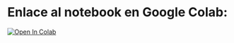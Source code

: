 # Enlace al notebook en Google Colab:  

<a href="https://colab.research.google.com/github/DavidRamosArchilla/Analisis-y-prediccion-de-la-contaminacion-en-Madrid/blob/main/Contaminaci%C3%B3n_de_Madrid.ipynb" target="_parent"><img src="https://colab.research.google.com/assets/colab-badge.svg" alt="Open In Colab"/></a>
